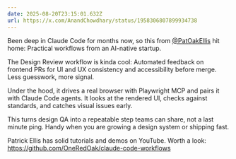 ```yaml
---
date: 2025-08-20T23:15:01.632Z
url: https://x.com/AnandChowdhary/status/1958306807899934738
---
```


Been deep in Claude Code for months now, so this from [@PatOakEllis](https://x.com/PatOakEllis) hit home: Practical workflows from an AI-native startup.  
  
The Design Review workflow is kinda cool: Automated feedback on frontend PRs for UI and UX consistency and accessibility before merge. Less guesswork, more signal.  
  
Under the hood, it drives a real browser with Playwright MCP and pairs it with Claude Code agents. It looks at the rendered UI, checks against standards, and catches visual issues early.  
  
This turns design QA into a repeatable step teams can share, not a last minute ping. Handy when you are growing a design system or shipping fast.  
  
Patrick Ellis has solid tutorials and demos on YouTube. Worth a look: <https://github.com/OneRedOak/claude-code-workflows>